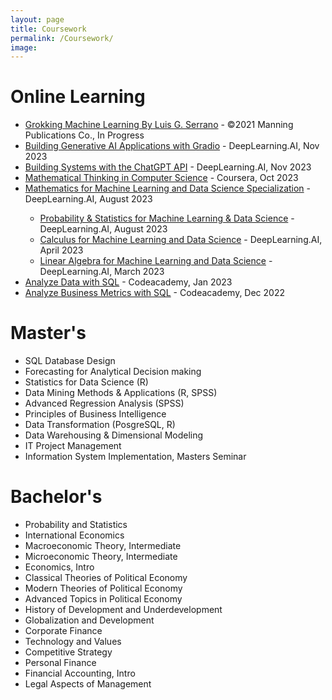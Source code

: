```yaml
---
layout: page
title: Coursework
permalink: /Coursework/
image: 
---
```


<h1>Online Learning</h1>
<ul>

  <li><a href="https://www.manning.com/books/grokking-machine-learning">Grokking Machine Learning By Luis G. Serrano</a> - ©2021 Manning Publications Co., In Progress</li>
  
  <li><a href="https://www.deeplearning.ai/short-courses/building-generative-ai-applications-with-gradio/">Building Generative AI Applications with Gradio</a> - DeepLearning.AI, Nov 2023</li>
  
  <li><a href="https://learn.deeplearning.ai/accomplishments/3b6aff03-1f95-47ed-941f-c2b9611d9ac9">Building Systems with the ChatGPT API</a> - DeepLearning.AI, Nov 2023</li>
  
  <li><a href="https://www.coursera.org/account/accomplishments/certificate/9XWQGPAR5FJK">Mathematical Thinking in Computer Science</a> - Coursera, Oct 2023</li>
    
  <li><a href="https://www.coursera.org/account/accomplishments/specialization/certificate/YLB2W2QZDA5X">Mathematics for Machine Learning and Data Science Specialization</a> - DeepLearning.AI, August 2023</li>
    <ul>
      <li><a href="https://www.coursera.org/account/accomplishments/certificate/DY9A6B24TBAL">Probability & Statistics for Machine Learning & Data Science</a> - DeepLearning.AI, August 2023</li>
      <li><a href="https://www.coursera.org/account/accomplishments/certificate/L2W9YWCHG8L2">Calculus for Machine Learning and Data Science</a> - DeepLearning.AI, April 2023</li>
      <li><a href="https://www.coursera.org/account/accomplishments/certificate/2ARZZLXCAZBD">Linear Algebra for Machine Learning and Data Science</a> - DeepLearning.AI, March 2023</li>
    </ul>
    
  <li><a href="https://www.codecademy.com/profiles/rparra8673809658/certificates/5cafb2d937090210d7df3652">Analyze Data with SQL</a> - Codeacademy, Jan 2023</li>
  <li><a href="https://www.codecademy.com/profiles/rparra8673809658/certificates/5cafb2d937090210d7df3652">Analyze Business Metrics with SQL</a> - Codeacademy, Dec 2022</li>
</ul>

<h1>Master's</h1>
<ul>
  <li>SQL Database Design</li>
  <li>Forecasting for Analytical Decision making</li>
  <li>Statistics for Data Science (R)</li>
  <li>Data Mining Methods &amp; Applications (R, SPSS)</li>
  <li>Advanced Regression Analysis (SPSS)</li>
  <li>Principles of Business Intelligence</li>
  <li>Data Transformation (PosgreSQL, R)</li>
  <li>Data Warehousing &amp; Dimensional Modeling</li>
  <li>IT Project Management</li>
  <li>Information System Implementation, Masters Seminar</li>
</ul>

<h1>Bachelor's</h1>
<ul>
  <li>Probability and Statistics</li>
  <li>International Economics</li>
  <li>Macroeconomic Theory, Intermediate</li>
  <li>Microeconomic Theory, Intermediate</li>
  <li>Economics, Intro</li>
  <li>Classical Theories of Political Economy</li>
  <li>Modern Theories of Political Economy</li>
  <li>Advanced Topics in Political Economy</li>
  <li>History of Development and Underdevelopment</li>
  <li>Globalization and Development</li>
  <li>Corporate Finance</li>
  <li>Technology and Values</li>
  <li>Competitive Strategy</li>
  <li>Personal Finance</li>
  <li>Financial Accounting, Intro</li>
  <li>Legal Aspects of Management</li>
</ul>
